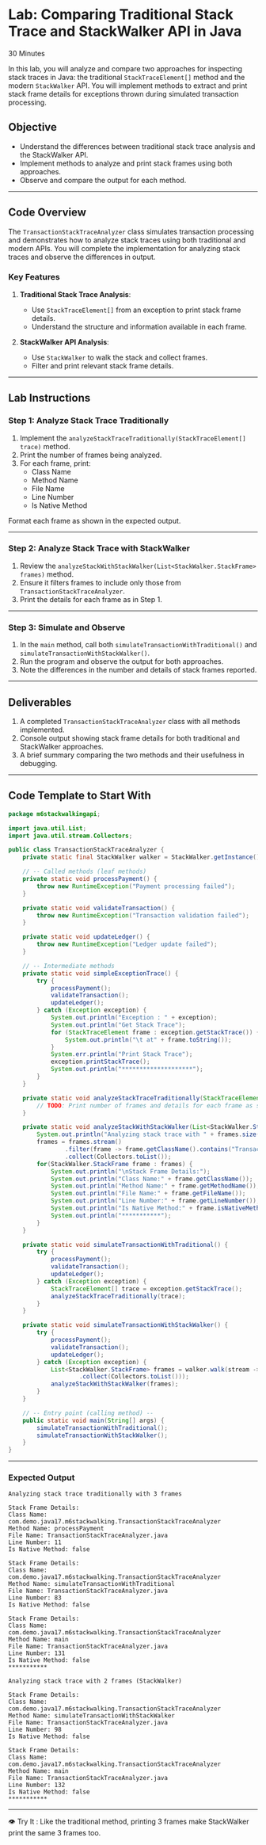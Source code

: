 # Lab: Comparing Traditional Stack Trace and StackWalker API in Java
30 Minutes

In this lab, you will analyze and compare two approaches for inspecting stack traces in Java: the traditional `StackTraceElement[]` method and the modern `StackWalker` API. You will implement methods to extract and print stack frame details for exceptions thrown during simulated transaction processing.

## Objective

- Understand the differences between traditional stack trace analysis and the StackWalker API.
- Implement methods to analyze and print stack frames using both approaches.
- Observe and compare the output for each method.

---

## Code Overview

The `TransactionStackTraceAnalyzer` class simulates transaction processing and demonstrates how to analyze stack traces using both traditional and modern APIs. You will complete the implementation for analyzing stack traces and observe the differences in output.

### Key Features

1. **Traditional Stack Trace Analysis**:
    - Use `StackTraceElement[]` from an exception to print stack frame details.
    - Understand the structure and information available in each frame.

2. **StackWalker API Analysis**:
    - Use `StackWalker` to walk the stack and collect frames.
    - Filter and print relevant stack frame details.

---

## Lab Instructions

### Step 1: Analyze Stack Trace Traditionally

1. Implement the `analyzeStackTraceTraditionally(StackTraceElement[] trace)` method.
2. Print the number of frames being analyzed.
3. For each frame, print:
    - Class Name
    - Method Name
    - File Name
    - Line Number
    - Is Native Method

Format each frame as shown in the expected output.

---

### Step 2: Analyze Stack Trace with StackWalker

1. Review the `analyzeStackWithStackWalker(List<StackWalker.StackFrame> frames)` method.
2. Ensure it filters frames to include only those from `TransactionStackTraceAnalyzer`.
3. Print the details for each frame as in Step 1.

---

### Step 3: Simulate and Observe

1. In the `main` method, call both `simulateTransactionWithTraditional()` and `simulateTransactionWithStackWalker()`.
2. Run the program and observe the output for both approaches.
3. Note the differences in the number and details of stack frames reported.

---

## Deliverables

1. A completed `TransactionStackTraceAnalyzer` class with all methods implemented.
2. Console output showing stack frame details for both traditional and StackWalker approaches.
3. A brief summary comparing the two methods and their usefulness in debugging.

---

## Code Template to Start With

```java
package m6stackwalkingapi;

import java.util.List;
import java.util.stream.Collectors;

public class TransactionStackTraceAnalyzer {
    private static final StackWalker walker = StackWalker.getInstance();

    // -- Called methods (leaf methods)
    private static void processPayment() {
        throw new RuntimeException("Payment processing failed");
    }

    private static void validateTransaction() {
        throw new RuntimeException("Transaction validation failed");
    }

    private static void updateLedger() {
        throw new RuntimeException("Ledger update failed");
    }

    // -- Intermediate methods
    private static void simpleExceptionTrace() {
        try {
            processPayment();
            validateTransaction();
            updateLedger();
        } catch (Exception exception) {
            System.out.println("Exception : " + exception);
            System.out.println("Get Stack Trace");
            for (StackTraceElement frame : exception.getStackTrace()) {
                System.out.println("\t at" + frame.toString());
            }
            System.err.println("Print Stack Trace");
            exception.printStackTrace();
            System.out.println("********************");
        }
    }

    private static void analyzeStackTraceTraditionally(StackTraceElement[] trace) {
        // TODO: Print number of frames and details for each frame as shown in the expected output
    }

    private static void analyzeStackWithStackWalker(List<StackWalker.StackFrame> frames) {
        System.out.println("Analyzing stack trace with " + frames.size() + " frames (StackWalker)");
        frames = frames.stream()
                .filter(frame -> frame.getClassName().contains("TransactionStackTraceAnalyzer"))
                .collect(Collectors.toList());
        for(StackWalker.StackFrame frame : frames) {
            System.out.println("\nStack Frame Details:");
            System.out.println("Class Name:" + frame.getClassName());
            System.out.println("Method Name:" + frame.getMethodName());
            System.out.println("File Name:" + frame.getFileName());
            System.out.println("Line Number:" + frame.getLineNumber());
            System.out.println("Is Native Method:" + frame.isNativeMethod());
            System.out.println("***********");
        }
    }

    private static void simulateTransactionWithTraditional() {
        try {
            processPayment();
            validateTransaction();
            updateLedger();
        } catch (Exception exception) {
            StackTraceElement[] trace = exception.getStackTrace();
            analyzeStackTraceTraditionally(trace);
        }
    }

    private static void simulateTransactionWithStackWalker() {
        try {
            processPayment();
            validateTransaction();
            updateLedger();
        } catch (Exception exception) {
            List<StackWalker.StackFrame> frames = walker.walk(stream -> stream
                    .collect(Collectors.toList()));
            analyzeStackWithStackWalker(frames);
        }
    }

    // -- Entry point (calling method) --
    public static void main(String[] args) {
        simulateTransactionWithTraditional();
        simulateTransactionWithStackWalker();
    }
}
```

---

### Expected Output

```
Analyzing stack trace traditionally with 3 frames

Stack Frame Details:
Class Name: com.demo.java17.m6stackwalking.TransactionStackTraceAnalyzer
Method Name: processPayment
File Name: TransactionStackTraceAnalyzer.java
Line Number: 11
Is Native Method: false

Stack Frame Details:
Class Name: com.demo.java17.m6stackwalking.TransactionStackTraceAnalyzer
Method Name: simulateTransactionWithTraditional
File Name: TransactionStackTraceAnalyzer.java
Line Number: 83
Is Native Method: false

Stack Frame Details:
Class Name: com.demo.java17.m6stackwalking.TransactionStackTraceAnalyzer
Method Name: main
File Name: TransactionStackTraceAnalyzer.java
Line Number: 131
Is Native Method: false
***********

Analyzing stack trace with 2 frames (StackWalker)

Stack Frame Details:
Class Name: com.demo.java17.m6stackwalking.TransactionStackTraceAnalyzer
Method Name: simulateTransactionWithStackWalker
File Name: TransactionStackTraceAnalyzer.java
Line Number: 98
Is Native Method: false

Stack Frame Details:
Class Name: com.demo.java17.m6stackwalking.TransactionStackTraceAnalyzer
Method Name: main
File Name: TransactionStackTraceAnalyzer.java
Line Number: 132
Is Native Method: false
***********
```

---

:eye: Try It : 
Like the traditional method, printing 3 frames make StackWalker print the same 3 frames too.